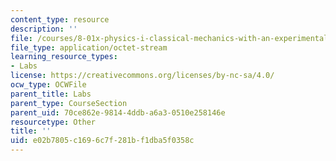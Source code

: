 ```yaml
---
content_type: resource
description: ''
file: /courses/8-01x-physics-i-classical-mechanics-with-an-experimental-focus-fall-2002/e02b7805c1696c7f281bf1dba5f0358c_problem_LVPS.pdf
file_type: application/octet-stream
learning_resource_types:
- Labs
license: https://creativecommons.org/licenses/by-nc-sa/4.0/
ocw_type: OCWFile
parent_title: Labs
parent_type: CourseSection
parent_uid: 70ce862e-9814-4ddb-a6a3-0510e258146e
resourcetype: Other
title: ''
uid: e02b7805-c169-6c7f-281b-f1dba5f0358c
---
```

